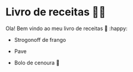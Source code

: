# Livro de receitas :woman_cook:

Ola! Bem vindo ao meu livro de receitas :wave: :happy:



- Strogonoff de frango

- Pave 

- Bolo de cenoura :carrot:

  
  
  

